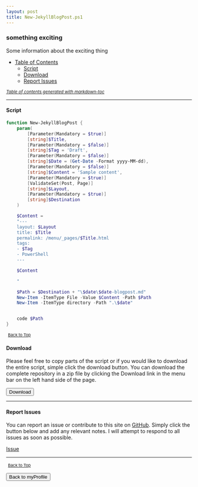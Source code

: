 ```yaml
---
layout: post
title: New-JekyllBlogPost.ps1
---
```


### something exciting

Some information about the exciting thing

- [Table of Contents](#table-of-contents)
  - [Script](#script)
  - [Download](#download)
  - [Report Issues](#report-issues)

<small><i><a href='http://ecotrust-canada.github.io/markdown-toc/'>Table of contents generated with markdown-toc</a></i></small>

---

#### Script

```powershell
function New-JekyllBlogPost {
    param(
        [Parameter(Mandatory = $true)]
        [string]$Title,
        [Parameter(Mandatory = $false)]
        [string]$Tag = 'Draft',
        [Parameter(Mandatory = $false)]
        [string]$Date = (Get-Date -Format yyyy-MM-dd),
        [Parameter(Mandatory = $false)]
        [string]$Content = 'Sample content',
        [Parameter(Mandatory = $true)]
        [ValidateSet(Post, Page)]
        [string]$Layout,
        [Parameter(Mandatory = $true)]
        [string]$Destination
    )

    $Content =
    "---
    layout: $Layout
    title: $Title
    permalink: /menu/_pages/$Title.html
    tags:
    - $Tag
    - PowerShell
    ---

    $Content

    "

    $Path = $Destination + "\$date\$date-blogpost.md"
    New-Item -ItemType File -Value $Content -Path $Path
    New-Item -ItemType directory -Path ".\$date"


    code $Path
}
```

<span style="font-size:11px;"><a href="#"><i class="fas fa-caret-up" aria-hidden="true" style="color: white; margin-right:5px;"></i>Back to Top</a></span>

#### Download

Please feel free to copy parts of the script or if you would like to download the entire script, simple click the download button. You can download the complete repository in a zip file by clicking the Download link in the menu bar on the left hand side of the page.

<button class="btn" type="submit" onclick="window.open('http://agamar.domain.leigh-services.com:4000/powershell/functions/myProfile/templatePage.ps1')">
    <i class="fa fa-cloud-download-alt">
    </i>
        Download
</button>

---

#### Report Issues

You can report an issue or contribute to this site on <a href="https://github.com/BanterBoy/scripts-blog/issues">GitHub</a>. Simply click the button below and add any relevant notes. I will attempt to respond to all issues as soon as possible.

<!-- Place this tag where you want the button to render. -->

<a class="github-button" href="https://github.com/BanterBoy/scripts-blog/issues/new?title=templatePage.ps1&body=There is a problem with this function. Please find details below." data-show-count="true" aria-label="Issue BanterBoy/scripts-blog on GitHub">Issue</a>

---

<span style="font-size:11px;"><a href="#"><i class="fas fa-caret-up" aria-hidden="true" style="color: white; margin-right:5px;"></i>Back to Top</a></span>

<a href="/menu/_pages/myProfile.html">
    <button class="btn">
        <i class='fas fa-reply'>
        </i>
            Back to myProfile
    </button>
</a>

[1]: http://ecotrust-canada.github.io/markdown-toc
[2]: https://github.com/googlearchive/code-prettify
